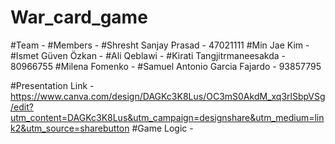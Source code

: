 # War_card_game
#Team - 
#Members - 
  #Shresht Sanjay Prasad - 47021111
  #Min Jae Kim - 
  #Ismet Güven Özkan -
  #Ali Qeblawi - 
  #Kirati Tangjitrmaneesakda - 80966755
  #Milena Fomenko - 
  #Samuel Antonio Garcia Fajardo - 93857795

#Presentation Link - https://www.canva.com/design/DAGKc3K8Lus/OC3mS0AkdM_xq3rlSbpVSg/edit?utm_content=DAGKc3K8Lus&utm_campaign=designshare&utm_medium=link2&utm_source=sharebutton
#Game Logic -





  
